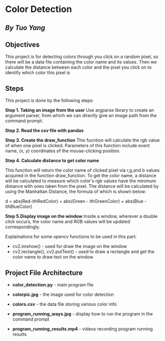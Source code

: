 # Color Detection
## _By Tuo Yang_

## Objectives
This project is for detecting colors through you click on a random pixel,
so there will be a data file containing the color name and its values.
Then we calculate the distance between each color and the pixel you click on
to identify which color this pixel is 

## Steps
This project is done by the following steps:

**Step 1. Taking an image from the user**
Use argparse library to create an argument parser, from which we can directly
give an image path from the command prompt.

**Step 2. Read the csv file with pandas**

**Step 3. Create the draw_function**
This fucntion will calculate the rgb value of when one pixel is clicked.
Parameters of this function include event name, (x, y) coordinates of 
the mouse-clicking position.

**Step 4. Calculate distance to get color name**

This function will return the color name of clicked pixel via r,g,and b values
acquired in the function draw_function. To get the color name, a distance will
be calculated to measure which color's rgb values have the minimum distance 
with ones taken from the pixel. The distance will be calculated by using the
Manhattan Distance, the formula of which is shown below:
    
d = abs(Red-ithRedColor) + abs(Green - ithGreenColor) + abs(Blue - ithBlueColor)

**Step 5.Display image on the window**
Inside a window, wherever a double click occurs, the color name and RGB values
will be updated correspondingly. 

Explainations for some opencv functions to be used in this part:
- cv2.imshow() - used for draw the image on the window
- cv2.rectangle(), cv2.putText() - used to draw a rectangle and get the color 
name to draw text on the window

## Project File Architecture

- **color_detection.py** - main program file 

- **colorpic.jpg** - the image used for color detection

- **colors.csv** - the data file storing various color info

- **program_running_ways.jpg** - display how to run the program in the command prompt

- **program_running_results.mp4** - videos recording program running results
